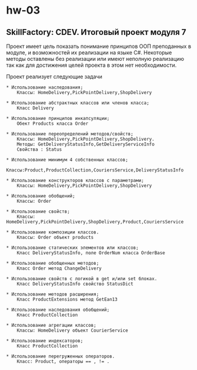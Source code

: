 ﻿# hw-03
## SkillFactory: CDEV. Итоговый проект модуля 7 
Проект имеет цель показать понимание принципов ООП преподанных в модуле, и возможностей их реализации на языке C#. 
Некоторые методы оставлены без реализации или имеют неполную реализацию так как для достижения целей проекта в этом нет необходимости. 


Проект реализует следующие задачи
```
* Использование наследования;
	Kлассы: HomeDelivery,PickPointDelivery,ShopDelivery

* Использование абстрактных классов или членов класса;
	Класс Delivery

* Использование принципов инкапсуляции;
	Обект Products класса Order

* Использование переопределений методов/свойств;
	Классы: HomeDelivery,PickPointDelivery,ShopDelivery. 
	Методы: GetDeliveryStatusInfo,GetDeliveryServiceInfo
	Свойства : Status

* Использование минимум 4 собственных классов;
	Классы:Product,ProductCollection,СouriersService,DeliveryStatusInfo

* Использование конструкторов классов с параметрами;
	Классы: HomeDelivery,PickPointDelivery,ShopDelivery

* Использование обобщений;
	Классы: Order

* Использование свойств;
	Классы: HomeDelivery,PickPointDelivery,ShopDelivery,Product,СouriersService

* Использование композиции классов.
	Классы: Order объект products

* Использование статических элементов или классов;
	Класс DeliveryStatusInfo, поле OrderNum класса OrderBase 

* Использование обобщенных методов;
	Класс Order метод ChangeDelivery

* Использование свойств с логикой в get и/или set блоках.
	Класс DeliveryStatusInfo свойство StatusDict

* Использование методов расширения;
	Класс ProductExtensions метод GetEan13
	
* Использование наследования обобщений;
	Класс ProductCollection

* Использование агрегации классов;
	Классы: HomeDelivery объект СourierService   

* Использование индексаторов;
	Класс ProductCollection

* Использование перегруженных операторов.
	Класс: Product, операторы == , != .
```
